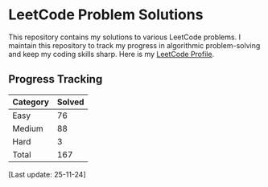 # LeetCode Problem Solutions

This repository contains my solutions to various LeetCode problems. I maintain this repository to track my progress in algorithmic problem-solving and keep my coding skills sharp. Here is my [LeetCode Profile](https://leetcode.com/skirrrrrra]).
## Progress Tracking

| Category | Solved |
|----------|---------|
| Easy | 76 |
| Medium | 88 |
| Hard | 3 |
| Total | 167 |
[Last update: 25-11-24]